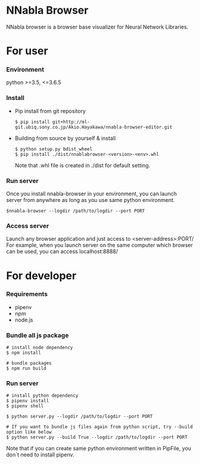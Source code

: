 # NNabla Browser

NNabla browser is a browser base visualizer for Neural Network Libraries.


# For user

### Environment
python >=3.5, <=3.6.5 

### Install

- Pip install from git repository
    ```shell
    $ pip install git+http://ml-git.ubiq.sony.co.jp/Akio.Hayakawa/nnabla-browser-editor.git
    ```

- Building from source by yourself & install 
    ```shell
    $ python setup.py bdist_wheel
    $ pip install ./dist/nnablabrowser-<version>-<env>.whl
    ```
    Note that .whl file is created in ./dist for default setting.

### Run server
Once you install nnabla-browser in your environment, you can launch server from anywhere as long as you use same python environment.

``` shell
$nnabla-browser --logdir /path/to/logdir --port PORT
```

### Access server
Launch any browser application and just access to \<server-address\>:PORT/  
For example, when you launch server on the same computer which browser can be used, you can access localhost:8888/


# For developer

### Requirements
 - pipenv
 - npm  
 - node.js  

### Bundle all js package
```shell
# install node dependency 
$ npm install 

# bundle packages
$ npm run build
```

### Run server
```shell
# install python dependency
$ pipenv install
$ pipenv shell

$ python server.py --logdir /path/to/logdir --port PORT

# If you want to bundle js files again from python script, try --build option like below
$ python server.py --build True --logdir /path/to/logdir --port PORT

```
Note that if you can create same python environment written in PipFile, you don`t need to install pipenv. 


